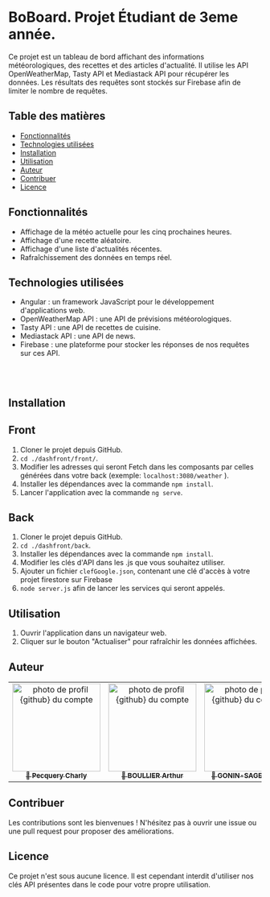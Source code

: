 <!-- Titre du projet -->
# BoBoard. Projet Étudiant de 3eme année.

<!-- Description du projet -->
Ce projet est un tableau de bord affichant des informations météorologiques, des recettes et des articles d'actualité. Il utilise les API OpenWeatherMap, Tasty API et Mediastack API pour récupérer les données. Les résultats des requêtes sont stockés sur Firebase afin de limiter le nombre de requêtes.

<!-- Table des matières -->
## Table des matières
- [Fonctionnalités](#fonctionnalités)
- [Technologies utilisées](#technologies-utilisées)
- [Installation](#installation)
- [Utilisation](#utilisation)
- [Auteur](#auteur)
- [Contribuer](#contribuer)
- [Licence](#licence)

<!-- Fonctionnalités -->
## Fonctionnalités

- Affichage de la météo actuelle pour les cinq prochaines heures.
- Affichage d'une recette aléatoire.
- Affichage d'une liste d'actualités récentes.
- Rafraîchissement des données en temps réel.

<!-- Technologies utilisées -->
## Technologies utilisées

- Angular : un framework JavaScript pour le développement d'applications web.
- OpenWeatherMap API : une API de prévisions météorologiques.
- Tasty API : une API de recettes de cuisine.
- Mediastack API : une API de news.
- Firebase : une plateforme pour stocker les réponses de nos requêtes sur ces API.







<br><br>
<!-- Installation -->
## Installation


## Front
1. Cloner le projet depuis GitHub.
2. `cd ./dashfront/front/`.
3. Modifier les adresses qui seront Fetch dans les composants par celles générées dans votre back (exemple: `localhost:3080/weather` ).
4. Installer les dépendances avec la commande `npm install`.
5. Lancer l'application avec la commande `ng serve`.

## Back
1. Cloner le projet depuis GitHub.
2. `cd ./dashfront/back`.
3. Installer les dépendances avec la commande `npm install`.
4. Modifier les clés d'API dans les .js que vous souhaitez utiliser.
5. Ajouter un fichier `clefGoogle.json`, contenant une clé d'accès à votre projet firestore sur Firebase
6. `node server.js` afin de lancer les services qui seront appelés.

<!-- Utilisation -->
## Utilisation

1. Ouvrir l'application dans un navigateur web.
2. Cliquer sur le bouton "Actualiser" pour rafraîchir les données affichées.


<!-- Auteur -->
## Auteur


<table >
  <tr align="center">
    <td>
			<a href="https://github.com/xHookman">
				<img src="https://avatars.githubusercontent.com/u/77964646?v=4" width="175px;" alt="photo de profil {github} du compte"/>
				<br />
				<sub>
					<b>👤 Pecquery Charly</b>
				</sub>
			</a>
			<br />
		</td>
    <td>
			<a href="https://github.com/ArthurBlr">
				<img src="https://avatars.githubusercontent.com/u/97943017?v=4" width="175px;" alt="photo de profil {github} du compte"/>
				<br />
				<sub>
					<b>👤 BOULLIER Arthur</b>
				</sub>
			</a>
			<br />
		</td>
    <td>
			<a href="https://github.com/RadYio">
				<img src="https://avatars.githubusercontent.com/u/17927968?v=4" width="175px;" alt="photo de profil {github} du compte"/>
				<br />
				<sub>
					<b>👤 GONIN-SAGET Allan</b>
				</sub>
			</a>
			<br />
		</td>
  </tr>
</table>

<!-- Contribuer -->
## Contribuer
Les contributions sont les bienvenues ! N'hésitez pas à ouvrir une issue ou une pull request pour proposer des améliorations.

<!-- Licence -->
## Licence

Ce projet n'est sous aucune licence. Il est cependant interdit d'utiliser nos clés API présentes dans le code pour votre propre utilisation.
